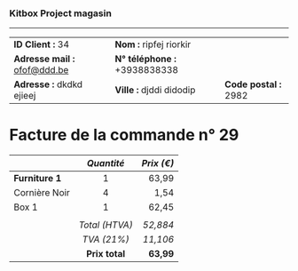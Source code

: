 ### Kitbox Project magasin
---
||||
|-|-|-|
|**ID Client :** 34|**Nom :** ripfej riorkir||
|**Adresse mail :** ofof@ddd.be|**N° téléphone :** +3938838338||
|**Adresse :** dkdkd ejieej|**Ville :** djddi didodip|**Code postal :** 2982|
# Facture de la commande n° 29
||*Quantité*|*Prix (€)*|
| -|:-:| -:|
|**Furniture 1**|1|63,99|
|Cornière Noir|4|1,54|
|Box 1|1|62,45|
|||
||*Total (HTVA)*|*52,884*|
||*TVA (21%)*|*11,106*|
||**Prix total**|**63,99**|